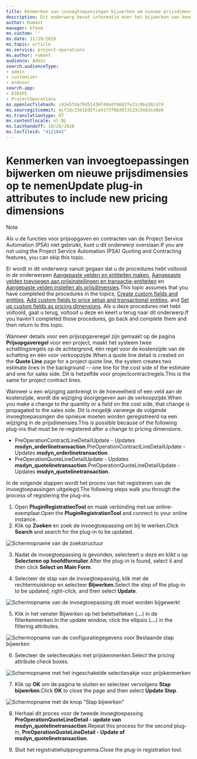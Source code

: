 ```yaml
---
title: Kenmerken van invoegtoepassingen bijwerken om nieuwe prijsdimensies op te nemen
description: Dit onderwerp bevat informatie over het bijwerken van kenmerken van invoegtoepassingen voor prijsdimensies.
author: Rumant
manager: kfend
ms.custom: ''
ms.date: 11/19/2018
ms.topic: article
ms.service: project-operations
ms.author: rumant
audience: Admin
search.audienceType:
- admin
- customizer
- enduser
search.app:
- D365PS
- ProjectOperations
ms.openlocfilehash: c42e5fda79d51430f4dedf46037e11c86a38c474
ms.sourcegitcommit: 4cf1dc1561b92fca4175f0b3813133c5e63ce8e6
ms.translationtype: HT
ms.contentlocale: nl-NL
ms.lasthandoff: 10/28/2020
ms.locfileid: "4121842"
---
```

# <a name="update-plug-in-attributes-to-include-new-pricing-dimensions"></a><span data-ttu-id="85194-103">Kenmerken van invoegtoepassingen bijwerken om nieuwe prijsdimensies op te nemen</span><span class="sxs-lookup"><span data-stu-id="85194-103">Update plug-in attributes to include new pricing dimensions</span></span>

> [!NOTE]
> <span data-ttu-id="85194-104">Als u de functies voor prijsopgaven en contracten van de Project Service Automation (PSA) niet gebruikt, kunt u dit onderwerp overslaan.</span><span class="sxs-lookup"><span data-stu-id="85194-104">If you are not using the Project Service Automation (PSA) Quoting and Contracting features, you can skip this topic.</span></span>

<span data-ttu-id="85194-105">Er wordt in dit onderwerp vanuit gegaan dat u de procedures hebt voltooid in de onderwerpen [Aangepaste velden en entiteiten maken](create-custom-fields-entities.md), [Aangepaste velden toevoegen aan prijsinstellingen en transactie-entiteiten](field-references.md) en [Aangepaste velden instellen als prijsdimensies](set-up-pricing-dimensions.md).</span><span class="sxs-lookup"><span data-stu-id="85194-105">This topic assumes that you have completed the procedures in the topics, [Create custom fields and entities](create-custom-fields-entities.md), [Add custom fields to price setup and transactional entities](field-references.md), and [Set up custom fields as pricing dimensions](set-up-pricing-dimensions.md).</span></span> <span data-ttu-id="85194-106">Als u deze procedures niet hebt voltooid, gaat u terug, voltooit u deze en keert u terug naar dit onderwerp.</span><span class="sxs-lookup"><span data-stu-id="85194-106">If you haven't completed those procedures, go back and complete them and then return to this topic.</span></span>

<span data-ttu-id="85194-107">Wanneer details voor een prijsopgaveregel zijn gemaakt op de pagina **Prijsopgaveregel** voor een project, maakt het systeem twee schattingsregels op de achtergrond, één regel voor de kostenzijde van de schatting en één voor verkoopzijde.</span><span class="sxs-lookup"><span data-stu-id="85194-107">When a quote line detail is created on the **Quote Line** page for a project quote line, the system creates two estimate lines in the background -- one line for the cost side of the estimate and one for sales side.</span></span> <span data-ttu-id="85194-108">Dit is hetzelfde voor projectcontractregels.</span><span class="sxs-lookup"><span data-stu-id="85194-108">This is the same  for project contract lines.</span></span>

<span data-ttu-id="85194-109">Wanneer u een wijziging aanbrengt in de hoeveelheid of een veld aan de kostenzijde, wordt die wijziging doorgegeven aan de verkoopzijde.</span><span class="sxs-lookup"><span data-stu-id="85194-109">When you make a change to the quantity or a field on the cost side, that change is propagated to the sales side.</span></span> <span data-ttu-id="85194-110">Dit is mogelijk vanwege de volgende invoegtoepassingen die opnieuw moeten worden geregistreerd na een wijziging in de prijsdimensies.</span><span class="sxs-lookup"><span data-stu-id="85194-110">This is possible because of the following plug-ins that must be re-registered after a change to pricing dimensions.</span></span>

- <span data-ttu-id="85194-111">PreOperationContractLineDetailUpdate - Updates **msdyn_orderlinetransaction**.</span><span class="sxs-lookup"><span data-stu-id="85194-111">PreOperationContractLineDetailUpdate - Updates **msdyn_orderlinetransaction**.</span></span>
- <span data-ttu-id="85194-112">PreOperationQuoteLineDetailUpdate - Updates **msdyn_quotelinetransaction**.</span><span class="sxs-lookup"><span data-stu-id="85194-112">PreOperationQuoteLineDetailUpdate - Updates **msdyn_quotelinetransaction**.</span></span>

<span data-ttu-id="85194-113">In de volgende stappen wordt het proces van het registreren van de invoegtoepassingen uitgelegd.</span><span class="sxs-lookup"><span data-stu-id="85194-113">The following steps walk you through the process of registering the plug-ins.</span></span>

1. <span data-ttu-id="85194-114">Open **PluginRegistrationTool** en maak verbinding met uw online-exemplaar.</span><span class="sxs-lookup"><span data-stu-id="85194-114">Open the **PluginRegistrationTool** and connect to your online instance.</span></span>
2. <span data-ttu-id="85194-115">Klik op **Zoeken** en zoek de invoegtoepassing om bij te werken.</span><span class="sxs-lookup"><span data-stu-id="85194-115">Click **Search** and search for the plug-in to be updated.</span></span>

 ![Schermopname van de zoekstructuur](media/PRT-1.png)

3. <span data-ttu-id="85194-117">Nadat de invoegtoepassing is gevonden, selecteert u deze en klikt u op **Selecteren op hoofdformulier**.</span><span class="sxs-lookup"><span data-stu-id="85194-117">After the plug-in is found, select it and then click **Select on Main Form**.</span></span>

4. <span data-ttu-id="85194-118">Selecteer de stap van de invoegtoepassing, klik met de rechtermuisknop en selecteer **Bijwerken**.</span><span class="sxs-lookup"><span data-stu-id="85194-118">Select the step of the plug-in to be updated, right-click, and then select **Update**.</span></span>

 ![Schermopname van de invoegtoepassing dit moet worden bijgewerkt](media/PRT-2.png)
 
5. <span data-ttu-id="85194-120">Klik in het venster Bijwerken op het beletselteken (**...**) in de filterkenmerken.</span><span class="sxs-lookup"><span data-stu-id="85194-120">In the update window, click the ellipsis (**...**) in the filtering attributes.</span></span>

 ![Schermopname van de configuratiegegevens voor Bestaande stap bijwerken](media/PRT-3.png)
 
6. <span data-ttu-id="85194-122">Selecteer de selectievakjes met prijskenmerken.</span><span class="sxs-lookup"><span data-stu-id="85194-122">Select the pricing attribute check boxes.</span></span>

 ![Schermopname met het ingeschakelde selectievakje voor prijskenmerken](media/PRT-4.png)

7. <span data-ttu-id="85194-124">Klik op **OK** om de pagina te sluiten en selecteer vervolgens **Stap bijwerken**.</span><span class="sxs-lookup"><span data-stu-id="85194-124">Click **OK** to close the page and then select **Update Step**.</span></span>

 ![Schermopname met de knop "Stap bijwerken"](media/PRT-5.png)
 
8. <span data-ttu-id="85194-126">Herhaal dit proces voor de tweede invoegtoepassing **PreOperationQuoteLineDetail - update van msdyn_quotelinetransaction**.</span><span class="sxs-lookup"><span data-stu-id="85194-126">Repeat this process for the second plug-in, **PreOperationQuoteLineDetail - Update of msdyn_quotelinetransaction**.</span></span>

9. <span data-ttu-id="85194-127">Sluit het registratiehulpprogramma.</span><span class="sxs-lookup"><span data-stu-id="85194-127">Close the plug-in registration tool.</span></span>

